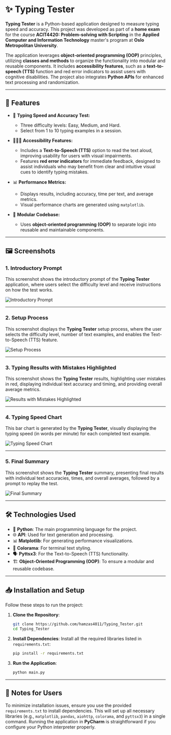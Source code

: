 # ✨ Typing Tester

**Typing Tester** is a Python-based application designed to measure typing speed and accuracy. This project was developed as part of a **home exam** for the course **ACIT4420: Problem-solving with Scripting** in the **Applied Computer and Information Technology** master's program at **Oslo Metropolitan University**.

The application leverages **object-oriented programming (OOP)** principles, utilizing **classes and methods** to organize the functionality into modular and reusable components. It includes **accessibility features**, such as a **text-to-speech (TTS)** function and red error indicators to assist users with cognitive disabilities. The project also integrates **Python APIs** for enhanced text processing and randomization.

---

## 🚀 Features

- 🎯 **Typing Speed and Accuracy Test:**
  - Three difficulty levels: Easy, Medium, and Hard.
  - Select from 1 to 10 typing examples in a session.

- 🧑‍🤝‍🧑 **Accessibility Features:**
  - Includes a **Text-to-Speech (TTS)** option to read the text aloud, improving usability for users with visual impairments.
  - Features **red error indicators** for immediate feedback, designed to assist individuals who may benefit from clear and intuitive visual cues to identify typing mistakes.

- 📊 **Performance Metrics:**
  - Displays results, including accuracy, time per text, and average metrics.
  - Visual performance charts are generated using `matplotlib`.

- 🔗 **Modular Codebase:**
  - Uses **object-oriented programming (OOP)** to separate logic into reusable and maintainable components.

---

## 🖼️ Screenshots

### 1. Introductory Prompt
This screenshot shows the introductory prompt of the **Typing Tester** application, where users select the difficulty level and receive instructions on how the test works.

![Introductory Prompt](https://github.com/user-attachments/assets/712b40f9-5253-407a-bcfb-4b069725669f)

---

### 2. Setup Process
This screenshot displays the **Typing Tester** setup process, where the user selects the difficulty level, number of text examples, and enables the Text-to-Speech (TTS) feature.

![Setup Process](https://github.com/user-attachments/assets/10b48872-bcad-4d48-8230-aa56105d6169)

---

### 3. Typing Results with Mistakes Highlighted
This screenshot shows the **Typing Tester** results, highlighting user mistakes in red, displaying individual text accuracy and timing, and providing overall average metrics.

![Results with Mistakes Highlighted](https://github.com/user-attachments/assets/cc52aa5d-accc-45bf-8f18-88d834d8597a)

---

### 4. Typing Speed Chart
This bar chart is generated by the **Typing Tester**, visually displaying the typing speed (in words per minute) for each completed text example.

![Typing Speed Chart](https://github.com/user-attachments/assets/0fdc3470-8319-4388-9197-63a3f158481a)

---

### 5. Final Summary
This screenshot shows the **Typing Tester** summary, presenting final results with individual text accuracies, times, and overall averages, followed by a prompt to replay the test.

![Final Summary](https://github.com/user-attachments/assets/4d72d2df-d7e3-40ba-bc57-00f298f229da)

---

## 🛠️ Technologies Used

- 🐍 **Python**: The main programming language for the project.
- 🌐 **API**: Used for text generation and processing.
- 📊 **Matplotlib**: For generating performance visualizations.
- 🎨 **Colorama**: For terminal text styling.
- 🗣️ **Pyttsx3**: For the Text-to-Speech (TTS) functionality.
- 🏗️ **Object-Oriented Programming (OOP)**: To ensure a modular and reusable codebase.

---

## 📥 Installation and Setup

Follow these steps to run the project:

1. **Clone the Repository**:
   ```bash
   git clone https://github.com/hamzas4011/Typing_Tester.git
   cd Typing_Tester
   ```

2. **Install Dependencies**:
   Install all the required libraries listed in `requirements.txt`:
   ```bash
   pip install -r requirements.txt
   ```

3. **Run the Application**:
   ```bash
   python main.py
   ```

---

## 📌 Notes for Users

To minimize installation issues, ensure you use the provided `requirements.txt` to install dependencies. This will set up all necessary libraries (e.g., `matplotlib`, `pandas`, `aiohttp`, `colorama`, and `pyttsx3`) in a single command. Running the application in **PyCharm** is straightforward if you configure your Python interpreter properly.
